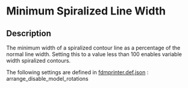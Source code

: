 # Minimum Spiralized Line Width

## Description
The minimum width of a spiralized contour line as a percentage of the normal line width. Setting this to a value less than 100 enables variable width spiralized contours.


The following settings are defined in [fdmprinter.def.json](https://github.com/smartavionics/Cura/blob/mb-master/resources/definitions/fdmprinter.def.json) : arrange_disable_model_rotations

